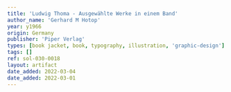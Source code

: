 ```yaml
---
title: 'Ludwig Thoma - Ausgewählte Werke in einem Band'
author_name: 'Gerhard M Hotop'
year: y1966
origin: Germany
publisher: 'Piper Verlag'
types: [book jacket, book, typography, illustration, 'graphic-design']
tags: []
ref: sol-030-0018
layout: artifact
date_added: 2022-03-04
date_added: 2022-03-01
---
```

